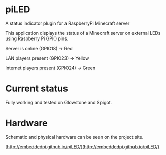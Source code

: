 piLED
======

A status indicator plugin for a RaspberryPi Minecraft server

This application displays the status of a Minecraft server on external LEDs using Raspberry Pi GPIO pins.

Server is online (GPIO18) -> Red

LAN players present (GPIO23) -> Yellow

Internet players present (GPIO24) -> Green





Current status
==============
Fully working and tested on Glowstone and Spigot.





Hardware
========
Schematic and physical hardware can be seen on the project site.

[http://embeddedpi.github.io/piLED/](http://embeddedpi.github.io/piLED/)
